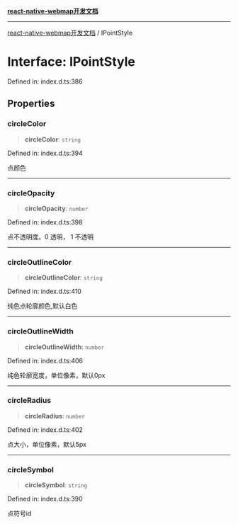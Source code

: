 [**react-native-webmap开发文档**](../README.md)

***

[react-native-webmap开发文档](../globals.md) / IPointStyle

# Interface: IPointStyle

Defined in: index.d.ts:386

## Properties

### circleColor

> **circleColor**: `string`

Defined in: index.d.ts:394

点颜色

***

### circleOpacity

> **circleOpacity**: `number`

Defined in: index.d.ts:398

点不透明度。0 透明， 1 不透明

***

### circleOutlineColor

> **circleOutlineColor**: `string`

Defined in: index.d.ts:410

纯色点轮廓颜色,默认白色

***

### circleOutlineWidth

> **circleOutlineWidth**: `number`

Defined in: index.d.ts:406

纯色轮廓宽度，单位像素，默认0px

***

### circleRadius

> **circleRadius**: `number`

Defined in: index.d.ts:402

点大小，单位像素，默认5px

***

### circleSymbol

> **circleSymbol**: `string`

Defined in: index.d.ts:390

点符号id
